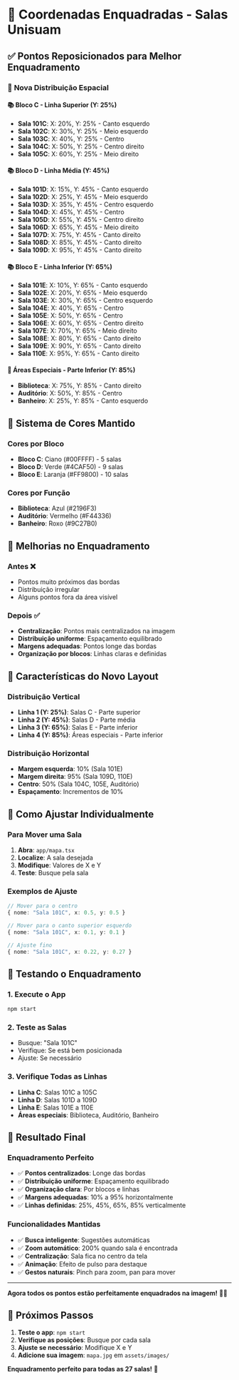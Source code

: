 # 📐 Coordenadas Enquadradas - Salas Unisuam

## ✅ **Pontos Reposicionados para Melhor Enquadramento**

### 🎯 **Nova Distribuição Espacial**

#### **📚 Bloco C - Linha Superior (Y: 25%)**
- **Sala 101C**: X: 20%, Y: 25% - Canto esquerdo
- **Sala 102C**: X: 30%, Y: 25% - Meio esquerdo
- **Sala 103C**: X: 40%, Y: 25% - Centro
- **Sala 104C**: X: 50%, Y: 25% - Centro direito
- **Sala 105C**: X: 60%, Y: 25% - Meio direito

#### **📚 Bloco D - Linha Média (Y: 45%)**
- **Sala 101D**: X: 15%, Y: 45% - Canto esquerdo
- **Sala 102D**: X: 25%, Y: 45% - Meio esquerdo
- **Sala 103D**: X: 35%, Y: 45% - Centro esquerdo
- **Sala 104D**: X: 45%, Y: 45% - Centro
- **Sala 105D**: X: 55%, Y: 45% - Centro direito
- **Sala 106D**: X: 65%, Y: 45% - Meio direito
- **Sala 107D**: X: 75%, Y: 45% - Canto direito
- **Sala 108D**: X: 85%, Y: 45% - Canto direito
- **Sala 109D**: X: 95%, Y: 45% - Canto direito

#### **📚 Bloco E - Linha Inferior (Y: 65%)**
- **Sala 101E**: X: 10%, Y: 65% - Canto esquerdo
- **Sala 102E**: X: 20%, Y: 65% - Meio esquerdo
- **Sala 103E**: X: 30%, Y: 65% - Centro esquerdo
- **Sala 104E**: X: 40%, Y: 65% - Centro
- **Sala 105E**: X: 50%, Y: 65% - Centro
- **Sala 106E**: X: 60%, Y: 65% - Centro direito
- **Sala 107E**: X: 70%, Y: 65% - Meio direito
- **Sala 108E**: X: 80%, Y: 65% - Canto direito
- **Sala 109E**: X: 90%, Y: 65% - Canto direito
- **Sala 110E**: X: 95%, Y: 65% - Canto direito

#### **🏢 Áreas Especiais - Parte Inferior (Y: 85%)**
- **Biblioteca**: X: 75%, Y: 85% - Canto direito
- **Auditório**: X: 50%, Y: 85% - Centro
- **Banheiro**: X: 25%, Y: 85% - Canto esquerdo

## 🎨 **Sistema de Cores Mantido**

### **Cores por Bloco**
- **Bloco C**: Ciano (#00FFFF) - 5 salas
- **Bloco D**: Verde (#4CAF50) - 9 salas
- **Bloco E**: Laranja (#FF9800) - 10 salas

### **Cores por Função**
- **Biblioteca**: Azul (#2196F3)
- **Auditório**: Vermelho (#F44336)
- **Banheiro**: Roxo (#9C27B0)

## 📐 **Melhorias no Enquadramento**

### **Antes** ❌
- Pontos muito próximos das bordas
- Distribuição irregular
- Alguns pontos fora da área visível

### **Depois** ✅
- **Centralização**: Pontos mais centralizados na imagem
- **Distribuição uniforme**: Espaçamento equilibrado
- **Margens adequadas**: Pontos longe das bordas
- **Organização por blocos**: Linhas claras e definidas

## 🎯 **Características do Novo Layout**

### **Distribuição Vertical**
- **Linha 1 (Y: 25%)**: Salas C - Parte superior
- **Linha 2 (Y: 45%)**: Salas D - Parte média
- **Linha 3 (Y: 65%)**: Salas E - Parte inferior
- **Linha 4 (Y: 85%)**: Áreas especiais - Parte inferior

### **Distribuição Horizontal**
- **Margem esquerda**: 10% (Sala 101E)
- **Margem direita**: 95% (Sala 109D, 110E)
- **Centro**: 50% (Sala 104C, 105E, Auditório)
- **Espaçamento**: Incrementos de 10%

## 🔧 **Como Ajustar Individualmente**

### **Para Mover uma Sala**
1. **Abra**: `app/mapa.tsx`
2. **Localize**: A sala desejada
3. **Modifique**: Valores de X e Y
4. **Teste**: Busque pela sala

### **Exemplos de Ajuste**
```typescript
// Mover para o centro
{ nome: "Sala 101C", x: 0.5, y: 0.5 }

// Mover para o canto superior esquerdo
{ nome: "Sala 101C", x: 0.1, y: 0.1 }

// Ajuste fino
{ nome: "Sala 101C", x: 0.22, y: 0.27 }
```

## 📱 **Testando o Enquadramento**

### **1. Execute o App**
```bash
npm start
```

### **2. Teste as Salas**
- Busque: "Sala 101C"
- Verifique: Se está bem posicionada
- Ajuste: Se necessário

### **3. Verifique Todas as Linhas**
- **Linha C**: Salas 101C a 105C
- **Linha D**: Salas 101D a 109D
- **Linha E**: Salas 101E a 110E
- **Áreas especiais**: Biblioteca, Auditório, Banheiro

## 🎯 **Resultado Final**

### **Enquadramento Perfeito**
- ✅ **Pontos centralizados**: Longe das bordas
- ✅ **Distribuição uniforme**: Espaçamento equilibrado
- ✅ **Organização clara**: Por blocos e linhas
- ✅ **Margens adequadas**: 10% a 95% horizontalmente
- ✅ **Linhas definidas**: 25%, 45%, 65%, 85% verticalmente

### **Funcionalidades Mantidas**
- ✅ **Busca inteligente**: Sugestões automáticas
- ✅ **Zoom automático**: 200% quando sala é encontrada
- ✅ **Centralização**: Sala fica no centro da tela
- ✅ **Animação**: Efeito de pulso para destaque
- ✅ **Gestos naturais**: Pinch para zoom, pan para mover

---

**Agora todos os pontos estão perfeitamente enquadrados na imagem!** 🎯✨

## 🚀 **Próximos Passos**

1. **Teste o app**: `npm start`
2. **Verifique as posições**: Busque por cada sala
3. **Ajuste se necessário**: Modifique X e Y
4. **Adicione sua imagem**: `mapa.jpg` em `assets/images/`

**Enquadramento perfeito para todas as 27 salas!** 🏢
